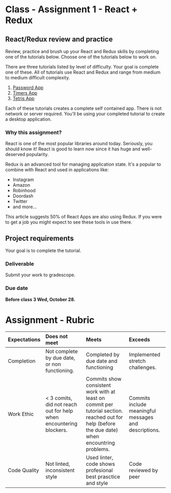 # Class - Assignment 1 - React + Redux 

## React/Redux review and practice

Review, practice and brush up your React and Redux skills by completing one of the tutorials below. Choose one of the tutorials below to work on. 

There are three tutorials listed by level of difficulty. Your goal is complete one of these. All of tutorials use React and Redux and range from medium to medium difficult complexity.

1. [Password App](https://github.com/MakeSchool-Tutorials/web-7-react-redux-passwords-app)
2. [Timers App](https://github.com/MakeSchool-Tutorials/web-7-react-redux-timers-app)
3. [Tetris App](https://github.com/MakeSchool-Tutorials/web-7-react-redux-tetris-app) 

Each of these tutorials creates a complete self contained app. There is not network or server required. You'll be using your completed tutorial to create a desktop application. 

### Why this assignment?

React is one of the most popular libraries around today. Seriously, you should know it! React is good to learn now since it has huge and well-deserved popularity.

Redux is an advanced tool for managing application state. It's a popular to combine with React and used in applications like: 

- Instagram
- Amazon
- Robinhood
- Doordash
- Twitter
- and more...

This article suggests 50% of React Apps are also using Redux. If you were to get a job you might expect to see these tools in use there. 

## Project requirements

Your goal is to complete the tutorial.

### Deliverable

Submit your work to gradescope. 

### Due date

 **Before class 3 Wed, October 28.**

# Assignment - Rubric 

| Expectations | Does not meet | Meets | Exceeds |
|:-------------|:--------------|:------|:--------|
| Completion | Not complete by due date, or non functioning. | Completed by due date and functioning | Implemented stretch challenges. |
| Work Ethic | < 3 comits, did not reach out for help when encountering blockers. | Commits show consistent work with at least on commit per tutorial section. reached out for help (before the due date) when encountring problems. | Commits include meaningful messages and descriptions. |
| Code Quality | Not linted, inconsistent style | Used linter, code shows profesional best prasctice and style | Code reviewed by peer |
